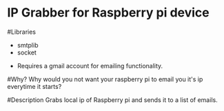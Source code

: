 # IP Grabber for Raspberry pi device

#Libraries
- smtplib
- socket
* Requires a gmail account for emailing functionality.

#Why?
Why would you not want your raspberry pi to email you it's ip everytime it starts?

#Description
Grabs local ip of Raspberry pi and sends it to a list of emails.
